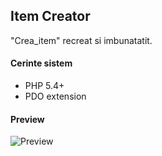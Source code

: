 ## Item Creator ##

"Crea_item" recreat si imbunatatit.

#### Cerinte sistem
- PHP 5.4+
- PDO extension

#### Preview
![Preview](http://imgur.com/xlYc6RQ.jpg)

